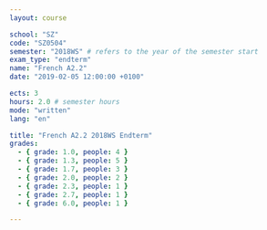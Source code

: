 ```yaml
---
layout: course

school: "SZ"
code: "SZ0504"
semester: "2018WS" # refers to the year of the semester start
exam_type: "endterm"
name: "French A2.2"
date: "2019-02-05 12:00:00 +0100"

ects: 3
hours: 2.0 # semester hours
mode: "written"
lang: "en"

title: "French A2.2 2018WS Endterm"
grades:
  - { grade: 1.0, people: 4 }
  - { grade: 1.3, people: 5 }
  - { grade: 1.7, people: 3 }
  - { grade: 2.0, people: 2 }
  - { grade: 2.3, people: 1 }
  - { grade: 2.7, people: 1 }
  - { grade: 6.0, people: 1 }

---
```



